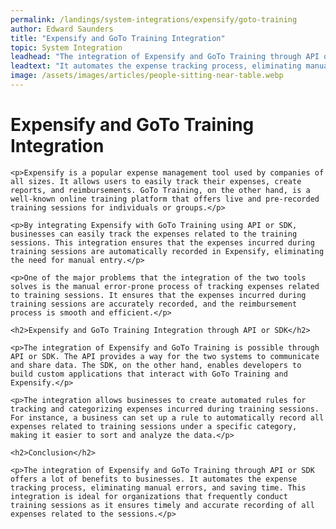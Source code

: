 ```yaml
---
permalink: /landings/system-integrations/expensify/goto-training
author: Edward Saunders
title: "Expensify and GoTo Training Integration"
topic: System Integration
leadhead: "The integration of Expensify and GoTo Training through API or SDK offers a lot of benefits to businesses"
leadtext: "It automates the expense tracking process, eliminating manual errors, and saving time. This integration is ideal for organizations that frequently conduct training sessions as it ensures timely and accurate recording of all expenses related to the sessions."
image: /assets/images/articles/people-sitting-near-table.webp
---
```

<div class="arttext">	<h1>Expensify and GoTo Training Integration</h1>

	<p>Expensify is a popular expense management tool used by companies of all sizes. It allows users to easily track their expenses, create reports, and reimbursements. GoTo Training, on the other hand, is a well-known online training platform that offers live and pre-recorded training sessions for individuals or groups.</p>

	<p>By integrating Expensify with GoTo Training using API or SDK, businesses can easily track the expenses related to the training sessions. This integration ensures that the expenses incurred during training sessions are automatically recorded in Expensify, eliminating the need for manual entry.</p>

	<p>One of the major problems that the integration of the two tools solves is the manual error-prone process of tracking expenses related to training sessions. It ensures that the expenses incurred during training sessions are accurately recorded, and the reimbursement process is smooth and efficient.</p>

	<h2>Expensify and GoTo Training Integration through API or SDK</h2>

	<p>The integration of Expensify and GoTo Training is possible through API or SDK. The API provides a way for the two systems to communicate and share data. The SDK, on the other hand, enables developers to build custom applications that interact with GoTo Training and Expensify.</p>

	<p>The integration allows businesses to create automated rules for tracking and categorizing expenses incurred during training sessions. For instance, a business can set up a rule to automatically record all expenses related to training sessions under a specific category, making it easier to sort and analyze the data.</p>

	<h2>Conclusion</h2>

	<p>The integration of Expensify and GoTo Training through API or SDK offers a lot of benefits to businesses. It automates the expense tracking process, eliminating manual errors, and saving time. This integration is ideal for organizations that frequently conduct training sessions as it ensures timely and accurate recording of all expenses related to the sessions.</p>
	
</div>